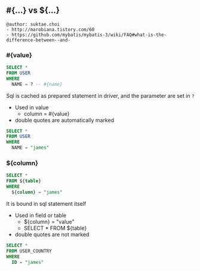 ## #{...} vs ${...}

```
@author: suktae.choi
- http://marobiana.tistory.com/60
- https://github.com/mybatis/mybatis-3/wiki/FAQ#what-is-the-difference-between--and-
```

### #{value}
```sql
SELECT *
FROM USER
WHERE
  NAME = ? -- #{name}
```
Sql is cached as prepared statement in driver, and the parameter are set in `?`

- Used in value
  - column = #{value}
- double quotes are automatically marked
```sql
SELECT *
FROM USER
WHERE
  NAME = "james"
```

### ${column}
```sql
SELECT *
FROM ${table}
WHERE
  ${column} = "james"
```
It is bound in sql statement itself

- Used in field or table
  - ${column} = "value"
  - SELECT * FROM ${table}
- double quotes are not marked
```sql
SELECT *
FROM USER_COUNTRY
WHERE
  ID = "james"
```
